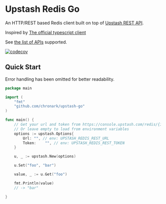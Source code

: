 # Upstash Redis Go

An HTTP/REST based Redis client built on top of [Upstash REST API](https://docs.upstash.com/features/restapi).

Inspired by [The official typescript client](https://github.com/upstash/upstash-redis)

See [the list of APIs](https://docs.upstash.com/features/restapi#rest---redis-api-compatibility) supported.

[![codecov](https://codecov.io/gh/chronark/upstash-go/branch/main/graph/badge.svg?token=BCNI6L3TRT)](https://codecov.io/gh/chronark/upstash-go)

## Quick Start

Error handling has been omitted for better readability.

```go
package main

import (
	"fmt"
	"github.com/chronark/upstash-go"
)

func main() {
    // Get your url and token from https://console.upstash.com/redis/{id}
    // Or leave empty to load from environment variables
    options := upstash.Options{
        Url: "", // env: UPSTASH_REDIS_REST_URL
        Token:    "", // env: UPSTASH_REDIS_REST_TOKEN
    }

    u, _ := upstash.New(options)

    u.Set("foo", "bar")

    value, _ := u.Get("foo")

    fmt.Println(value)
    // -> "bar"

}

```
